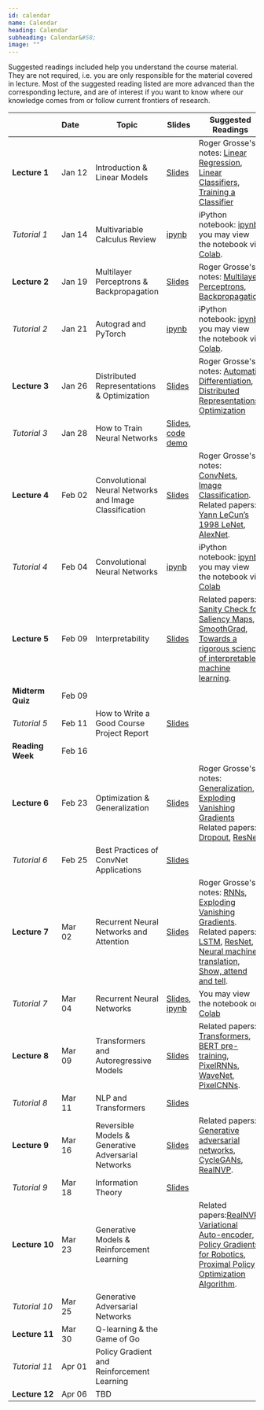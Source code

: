 ```yaml
---
id: calendar
name: Calendar
heading: Calendar
subheading: Calendar&#58;
image: ""
---
```


Suggested readings included help you understand the course material. They are not required, i.e. you are only responsible for the material covered in lecture. Most of the suggested reading listed are more advanced than the corresponding lecture, and are of interest if you want to know where our knowledge comes from or follow current frontiers of research.

|       | Date&nbsp;&nbsp;&nbsp;&nbsp;    | Topic                  | Slides  | Suggested Readings 
|-------|----|------------------------|---------|------------------------------------------
| **Lecture&nbsp;1**| Jan 12 | Introduction & Linear Models | [Slides](assets/slides/lec01.pdf)  | Roger Grosse's notes: [Linear Regression](assets/readings/L01a.pdf), [Linear Classifiers](assets/readings/L01b.pdf), [Training a Classifier](assets/readings/L01c.pdf)
| *Tutorial&nbsp;1* | Jan 14  | Multivariable Calculus Review  | [ipynb](assets/tutorials/tut01_calc_intro.ipynb)  | iPython notebook: [ipynb](assets/tutorials/tut01_calc_intro.ipynb), you may view the notebook via [Colab](https://colab.research.google.com/github/csc413-uoft/2021/blob/master/assets/tutorials/tut01_calc_intro.ipynb).
| **Lecture&nbsp;2**| Jan 19  | Multilayer Perceptrons & Backpropagation |  [Slides](assets/slides/lec02.pdf)  | Roger Grosse's notes: [Multilayer Perceptrons](assets/readings/L02a.pdf), [Backpropagation](assets/readings/L02b.pdf)
| *Tutorial&nbsp;2* | Jan 21  | Autograd and PyTorch | [ipynb](assets/tutorials/tut02_pytorch.ipynb)  | iPython notebook: [ipynb](assets/tutorials/tut02_pytorch.ipynb), you may view the notebook via [Colab](https://colab.research.google.com/github/csc413-uoft/2021/blob/master/assets/tutorials/tut02_pytorch.ipynb).
| **Lecture&nbsp;3**| Jan 26  | Distributed Representations & Optimization | [Slides](assets/slides/lec03.pdf)  | Roger Grosse's notes: [Automatic Differentiation](assets/readings/L03a.pdf), [Distributed Representations](assets/readings/L03b.pdf), [Optimization](assets/readings/L03c.pdf)
| *Tutorial&nbsp;3* | Jan 28  | How to Train Neural Networks  | [Slides](assets/tutorials/tut03_train.pdf), [code demo](https://colab.research.google.com/github/csc413-uoft/2021/blob/master/assets/tutorials/tut03_train.ipynb)  |
| **Lecture&nbsp;4** | Feb 02  | Convolutional Neural Networks and Image Classification  | [Slides](assets/slides/lec04.pdf)  |  Roger Grosse's notes: [ConvNets](assets/readings/L04a.pdf), [Image Classification](assets/readings/L04b.pdf). Related papers: [Yann LeCun’s 1998 LeNet](assets/readings/lecun-98.pdf), [AlexNet](assets/readings/AlexNet.pdf).
| *Tutorial&nbsp;4* | Feb 04  | Convolutional Neural Networks  | [ipynb](assets/tutorials/tut04_cnn.ipynb) | iPython notebook: [ipynb](assets/tutorials/tut04_cnn.ipynb), you may view the notebook via [Colab](https://colab.research.google.com/github/csc413-uoft/2021/blob/master/assets/tutorials/tut04_cnn.ipynb) 
| **Lecture&nbsp;5** | Feb 09  | Interpretability  | [Slides](assets/slides/lec05.pdf)  |  Related papers: [Sanity Check for Saliency Maps](http://papers.nips.cc/paper/8160-sanity-checks-for-saliency-maps.pdf), [SmoothGrad](https://arxiv.org/pdf/1706.03825.pdf), [Towards a rigorous science of interpretable machine learning](https://arxiv.org/pdf/1702.08608.pdf).
| **Midterm Quiz** | Feb 09  |   |  | 
| *Tutorial&nbsp;5* | Feb 11  | How to Write a Good Course Project Report  | [Slides](assets/tutorials/tut05_writing.pdf)  | 
| **Reading Week** | Feb 16  |   |  | 
| **Lecture&nbsp;6** | Feb 23  | Optimization & Generalization  | [Slides](assets/slides/lec06.pdf)  |  Roger Grosse's notes: [Generalization](assets/readings/L06a.pdf), [Exploding Vanishing Gradients](assets/readings/L06b.pdf) Related papers: [Dropout](assets/readings/srivastava14a.pdf), [ResNet](https://arxiv.org/abs/1512.03385) 
| *Tutorial&nbsp;6* | Feb 25  | Best Practices of ConvNet Applications  | [Slides](assets/tutorials/tut06_cnn_apps.pdf) | 
| **Lecture&nbsp;7** | Mar 02  | Recurrent Neural Networks and Attention | [Slides](assets/slides/lec07.pdf)  |  Roger Grosse's notes: [RNNs](assets/readings/L07a.pdf), [Exploding Vanishing Gradients](assets/readings/L07b.pdf). Related papers: [LSTM](https://www.bioinf.jku.at/publications/older/2604.pdf), [ResNet](https://arxiv.org/abs/1512.03385), [Neural machine translation](https://arxiv.org/pdf/1409.0473), [Show, attend and tell](https://arxiv.org/abs/1502.03044).
| *Tutorial&nbsp;7* | Mar 04  | Recurrent Neural Networks  | [Slides](assets/tutorials/tut07_rnn_slides.pdf), [ipynb](assets/tutorials/tut07_rnn.ipynb)| You may view the notebook on [Colab](https://colab.research.google.com/github/csc413-uoft/2021/blob/master/assets/tutorials/tut07_rnn.ipynb) | 
| **Lecture&nbsp;8** | Mar 09  | Transformers and Autoregressive Models| [Slides](assets/slides/lec08.pdf)   |  Related papers: [Transformers](https://papers.nips.cc/paper/2017/file/3f5ee243547dee91fbd053c1c4a845aa-Paper.pdf), [BERT pre-training](https://arxiv.org/pdf/1810.04805.pdf), [PixelRNNs](https://arxiv.org/abs/1601.06759), [WaveNet](https://arxiv.org/abs/1609.03499), [PixelCNNs](https://arxiv.org/abs/1606.05328).
| *Tutorial&nbsp;8* | Mar 11  | NLP and Transformers  | [Slides](assets/tutorials/tut08_nlp.pdf) | 
| **Lecture&nbsp;9** | Mar 16  | Reversible Models & Generative Adversarial Networks  | [Slides](assets/slides/lec09.pdf) |  Related papers: [Generative adversarial networks](http://papers.nips.cc/paper/5423-generative-adversarial-nets.pdf), [CycleGANs](http://openaccess.thecvf.com/content_ICCV_2017/papers/Zhu_Unpaired_Image-To-Image_Translation_ICCV_2017_paper.pdf), [RealNVP](https://arxiv.org/abs/1605.08803).
| *Tutorial&nbsp;9* | Mar 18  | Information Theory  | [Slides](assets/tutorials/tut09_infotheory.pdf) | 
| **Lecture&nbsp;10** | Mar 23  | Generative Models & Reinforcement Learning |  |  Related papers:[RealNVP](https://arxiv.org/abs/1605.08803), [Variational Auto-encoder](https://arxiv.org/abs/1312.6114), [Policy Gradients for Robotics](https://people.eecs.berkeley.edu/~pabbeel/cs287-fa09/readings/PetersSchaal-policy-gradient-for-robotics_IROS2006.pdf), [Proximal Policy Optimization Algorithm](https://arxiv.org/pdf/1707.06347.pdf).
| *Tutorial&nbsp;10* | Mar 25  | Generative Adversarial Networks  |  | 
| **Lecture&nbsp;11** | Mar 30  | Q-learning & the Game of Go | |  
| *Tutorial&nbsp;11* | Apr 01  | Policy Gradient and Reinforcement Learning  |  | 
| **Lecture&nbsp;12** | Apr 06  | TBD | |  
